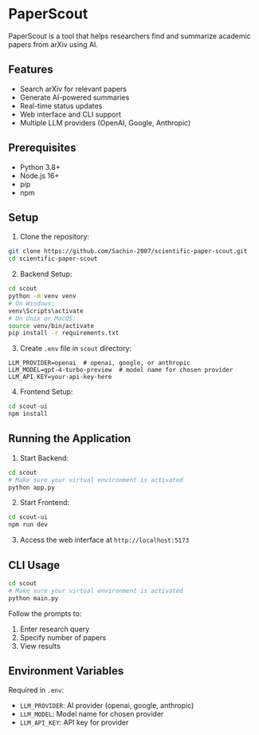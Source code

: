 # PaperScout

PaperScout is a tool that helps researchers find and summarize academic papers from arXiv using AI.

## Features

* Search arXiv for relevant papers
* Generate AI-powered summaries
* Real-time status updates
* Web interface and CLI support
* Multiple LLM providers (OpenAI, Google, Anthropic)

## Prerequisites

* Python 3.8+
* Node.js 16+
* pip
* npm

## Setup

1. Clone the repository:
```bash
git clone https://github.com/Sachin-2007/scientific-paper-scout.git
cd scientific-paper-scout
```

2. Backend Setup:
```bash
cd scout
python -m venv venv
# On Windows:
venv\Scripts\activate
# On Unix or MacOS:
source venv/bin/activate
pip install -r requirements.txt
```

3. Create `.env` file in `scout` directory:
```env
LLM_PROVIDER=openai  # openai, google, or anthropic
LLM_MODEL=gpt-4-turbo-preview  # model name for chosen provider
LLM_API_KEY=your-api-key-here
```

4. Frontend Setup:
```bash
cd scout-ui
npm install
```

## Running the Application

1. Start Backend:
```bash
cd scout
# Make sure your virtual environment is activated
python app.py
```

2. Start Frontend:
```bash
cd scout-ui
npm run dev
```

3. Access the web interface at `http://localhost:5173`

## CLI Usage

```bash
cd scout
# Make sure your virtual environment is activated
python main.py
```

Follow the prompts to:
1. Enter research query
2. Specify number of papers
3. View results

## Environment Variables

Required in `.env`:
* `LLM_PROVIDER`: AI provider (openai, google, anthropic)
* `LLM_MODEL`: Model name for chosen provider
* `LLM_API_KEY`: API key for provider
